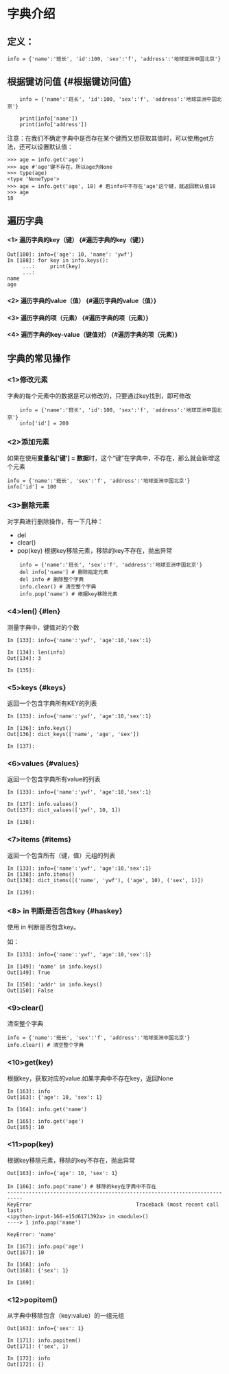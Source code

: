 # 字典介绍

## 定义：

```
info = {'name':'班长', 'id':100, 'sex':'f', 'address':'地球亚洲中国北京'}
```

## 根据键访问值 {#根据键访问值}

```
    info = {'name':'班长', 'id':100, 'sex':'f', 'address':'地球亚洲中国北京'}

    print(info['name'])
    print(info['address'])
```

注意：在我们不确定字典中是否存在某个键而又想获取其值时，可以使用get方法，还可以设置默认值：

```
>>> age = info.get('age')
>>> age #'age'键不存在，所以age为None
>>> type(age)
<type 'NoneType'>
>>> age = info.get('age', 18) # 若info中不存在'age'这个键，就返回默认值18
>>> age
18
```

## 遍历字典

#### &lt;1&gt; 遍历字典的key（键） {#遍历字典的key（键）}

```
Out[180]: info={'age': 10, 'name': 'ywf'}
In [188]: for key in info.keys():
     ...:     print(key)
     ...:
name
age
```

#### &lt;2&gt; 遍历字典的value（值） {#遍历字典的value（值）}

#### &lt;3&gt; 遍历字典的项（元素） {#遍历字典的项（元素）}

#### &lt;4&gt; 遍历字典的key-value（键值对） {#遍历字典的项（元素）}

## 字典的常见操作

### &lt;1&gt;修改元素

字典的每个元素中的数据是可以修改的，只要通过key找到，即可修改

```
    info = {'name':'班长', 'id':100, 'sex':'f', 'address':'地球亚洲中国北京'}
    info['id'] = 200
```

### &lt;2&gt;添加元素

如果在使用**变量名\['键'\] = 数据**时，这个“键”在字典中，不存在，那么就会新增这个元素

```
info = {'name':'班长', 'sex':'f', 'address':'地球亚洲中国北京'}
info['id'] = 100
```

### &lt;3&gt;删除元素

对字典进行删除操作，有一下几种：

* del
* clear\(\)
* pop\(key\) 根据key移除元素，移除的key不存在，抛出异常

```
    info = {'name':'班长', 'sex':'f', 'address':'地球亚洲中国北京'}
    del info['name'] # 删除指定元素
    del info # 删除整个字典
    info.clear() # 清空整个字典
    info.pop('name') # 根据key移除元素
```

### &lt;4&gt;len\(\) {#len}

测量字典中，键值对的个数

```
In [133]: info={'name':'ywf', 'age':10,'sex':1}

In [134]: len(info)
Out[134]: 3

In [135]:
```

### &lt;5&gt;keys {#keys}

返回一个包含字典所有KEY的列表

```
In [133]: info={'name':'ywf', 'age':10,'sex':1}

In [136]: info.keys()
Out[136]: dict_keys(['name', 'age', 'sex'])

In [137]:
```

### &lt;6&gt;values {#values}

返回一个包含字典所有value的列表

```
In [133]: info={'name':'ywf', 'age':10,'sex':1}

In [137]: info.values()
Out[137]: dict_values(['ywf', 10, 1])

In [138]:
```

### &lt;7&gt;items {#items}

返回一个包含所有（键，值）元组的列表

```
In [133]: info={'name':'ywf', 'age':10,'sex':1}
In [138]: info.items()
Out[138]: dict_items([('name', 'ywf'), ('age', 10), ('sex', 1)])

In [139]:
```

### &lt;8&gt; in 判断是否包含key {#haskey}

使用 in 判断是否包含key。

如：

```
In [133]: info={'name':'ywf', 'age':10,'sex':1}

In [149]: 'name' in info.keys()
Out[149]: True

In [150]: 'addr' in info.keys()
Out[150]: False
```

### &lt;9&gt;clear\(\)

清空整个字典

```
info = {'name':'班长', 'sex':'f', 'address':'地球亚洲中国北京'}
info.clear() # 清空整个字典
```

### &lt;10&gt;get\(key\)

根据key，获取对应的value.如果字典中不存在key，返回None

```
In [163]: info
Out[163]: {'age': 10, 'sex': 1}

In [164]: info.get('name')

In [165]: info.get('age')
Out[165]: 10
```

### &lt;11&gt;pop\(key\)

根据key移除元素，移除的key不存在，抛出异常

```
Out[163]: info={'age': 10, 'sex': 1}

In [166]: info.pop('name') # 移除的key在字典中不存在
---------------------------------------------------------------------------
KeyError                                  Traceback (most recent call last)
<ipython-input-166-e15d6171392a> in <module>()
----> 1 info.pop('name')

KeyError: 'name'

In [167]: info.pop('age')
Out[167]: 10

In [168]: info
Out[168]: {'sex': 1}

In [169]:
```

### &lt;12&gt;popitem\(\)

从字典中移除包含（key:value）的一组元组

```
Out[163]: info={'sex': 1}

In [171]: info.popitem()
Out[171]: ('sex', 1)

In [172]: info
Out[172]: {}
```



